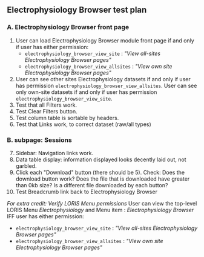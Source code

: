 ## Electrophysiology Browser test plan
	
### A. Electrophysiology Browser front page
1. User can load Electrophysiology Browser module front page if and only if user has either permission:
   * `electrophysiology_browser_view_site` : _"View all-sites Electrophysiology Browser pages"_
   * `electrophysiology_browser_view_allsites` : _"View own site Electrophysiology Browser pages"_
2. User can see other sites Electrophysiology datasets if and only if user has permission `electrophysiology_browser_view_allsites`. User can see only own-site datasets if and only if user has permission `electrophysiology_browser_view_site`. 
3. Test that all Filters work.  
4. Test Clear Filters button.
5. Test column table is sortable by headers.
6. Test that Links work, to correct dataset (raw/all types)

### B. subpage: Sessions 

7. Sidebar: Navigation links work. 
8. Data table display: information displayed looks decently laid out, not garbled.
9. Click each "Download" button (there should be 5). Check: Does the download button work? Does the file that is downloaded have greater than 0kb size? Is a different file downloaded by each button? 
10. Test Breadcrumb link back to Electrophysiology Browser

_For extra credit: Verify LORIS Menu permissions_ 
User can view the top-level LORIS Menu _Electrophysiology_ and Menu item : _Electrophysiology Browser_ IFF user has either permission:
   * `electrophysiology_browser_view_site` : _"View all-sites Electrophysiology Browser pages"_
   * `electrophysiology_browser_view_allsites` : _"View own site Electrophysiology Browser pages"_
